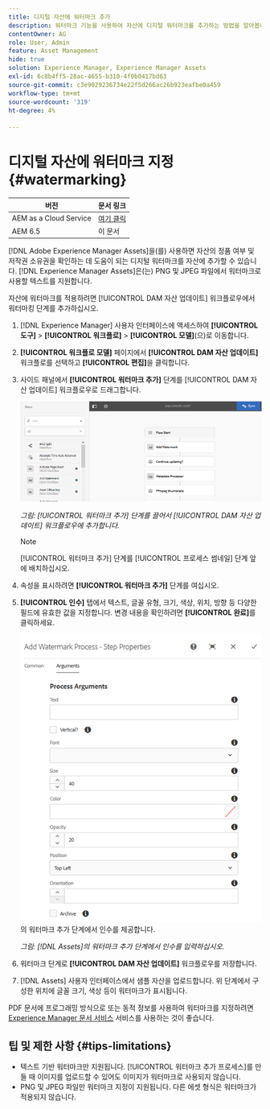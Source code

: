 ```yaml
---
title: 디지털 자산에 워터마크 추가
description: 워터마크 기능을 사용하여 자산에 디지털 워터마크를 추가하는 방법을 알아봅니다.
contentOwner: AG
role: User, Admin
feature: Asset Management
hide: true
solution: Experience Manager, Experience Manager Assets
exl-id: 6c8b4ff5-28ac-4655-b310-4f0b0417bd63
source-git-commit: c3e9029236734e22f5d266ac26b923eafbe0a459
workflow-type: tm+mt
source-wordcount: '319'
ht-degree: 4%

---
```


# 디지털 자산에 워터마크 지정 {#watermarking}

| 버전 | 문서 링크 |
| -------- | ---------------------------- |
| AEM as a Cloud Service | [여기 클릭](https://experienceleague.adobe.com/docs/experience-manager-cloud-service/content/assets/manage/watermark-assets.html?lang=ko) |
| AEM 6.5 | 이 문서 |

[!DNL Adobe Experience Manager Assets]을(를) 사용하면 자산의 정품 여부 및 저작권 소유권을 확인하는 데 도움이 되는 디지털 워터마크를 자산에 추가할 수 있습니다. [!DNL Experience Manager Assets]은(는) PNG 및 JPEG 파일에서 워터마크로 사용할 텍스트를 지원합니다.

자산에 워터마크를 적용하려면 [!UICONTROL DAM 자산 업데이트] 워크플로우에서 워터마킹 단계를 추가하십시오.

1. [!DNL Experience Manager] 사용자 인터페이스에 액세스하여 **[!UICONTROL 도구]** > **[!UICONTROL 워크플로]** > **[!UICONTROL 모델]**(으)로 이동합니다.
1. **[!UICONTROL 워크플로 모델]** 페이지에서 **[!UICONTROL DAM 자산 업데이트]** 워크플로를 선택하고 **[!UICONTROL 편집]**&#x200B;을 클릭합니다.

1. 사이드 패널에서 **[!UICONTROL 워터마크 추가]** 단계를 [!UICONTROL DAM 자산 업데이트] 워크플로우로 드래그합니다.

   ![[!UICONTROL 워터마크 추가] 단계를 끌어서 [!UICONTROL DAM 자산 업데이트] 워크플로우에 추가](assets/add_watermark_step_aem_assets.png)

   *그림: [!UICONTROL 워터마크 추가] 단계를 끌어서 [!UICONTROL DAM 자산 업데이트] 워크플로우에 추가합니다.*

   >[!NOTE]
   >
   >[!UICONTROL 워터마크 추가] 단계를 [!UICONTROL 프로세스 썸네일] 단계 앞에 배치하십시오.

1. 속성을 표시하려면 **[!UICONTROL 워터마크 추가]** 단계를 여십시오.
1. **[!UICONTROL 인수]** 탭에서 텍스트, 글꼴 유형, 크기, 색상, 위치, 방향 등 다양한 필드에 유효한 값을 지정합니다. 변경 내용을 확인하려면 **[!UICONTROL 완료]**&#x200B;를 클릭하세요.

   ![[!DNL Assets]](assets/arguments_add_watermark_aem_assets.png)의 워터마크 추가 단계에서 인수를 제공합니다.

   *그림: [!DNL Assets]의 워터마크 추가 단계에서 인수를 입력하십시오.*

1. 워터마크 단계로 **[!UICONTROL DAM 자산 업데이트]** 워크플로우를 저장합니다.
1. [!DNL Assets] 사용자 인터페이스에서 샘플 자산을 업로드합니다. 위 단계에서 구성한 위치에 글꼴 크기, 색상 등이 워터마크가 표시됩니다.

PDF 문서에 프로그래밍 방식으로 또는 동적 정보를 사용하여 워터마크를 지정하려면 [Experience Manager 문서 서비스](/help/forms/using/overview-aem-document-services.md) 서비스를 사용하는 것이 좋습니다.

## 팁 및 제한 사항 {#tips-limitations}

* 텍스트 기반 워터마크만 지원됩니다. [!UICONTROL 워터마크 추가 프로세스]를 만들 때 이미지를 업로드할 수 있어도 이미지가 워터마크로 사용되지 않습니다.
* PNG 및 JPEG 파일만 워터마크 지정이 지원됩니다. 다른 에셋 형식은 워터마크가 적용되지 않습니다.
